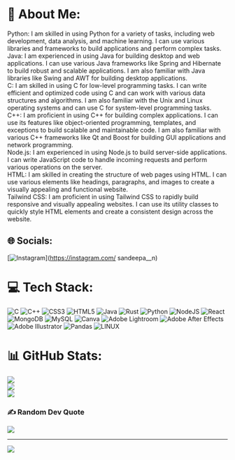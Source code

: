# 💫 About Me:
Python: I am skilled in using Python for a variety of tasks, including web development, data analysis, and machine learning. I can use various libraries and frameworks to build applications and perform complex tasks.<br>Java: I am experienced in using Java for building desktop and web applications. I can use various Java frameworks like Spring and Hibernate to build robust and scalable applications. I am also familiar with Java libraries like Swing and AWT for building desktop applications.<br>C: I am skilled in using C for low-level programming tasks. I can write efficient and optimized code using C and can work with various data structures and algorithms. I am also familiar with the Unix and Linux operating systems and can use C for system-level programming tasks.<br>C++: I am proficient in using C++ for building complex applications. I can use its features like object-oriented programming, templates, and exceptions to build scalable and maintainable code. I am also familiar with various C++ frameworks like Qt and Boost for building GUI applications and network programming.<br>Node.js: I am experienced in using Node.js to build server-side applications. I can write JavaScript code to handle incoming requests and perform various operations on the server.<br>HTML: I am skilled in creating the structure of web pages using HTML. I can use various elements like headings, paragraphs, and images to create a visually appealing and functional website.<br>Tailwind CSS: I am proficient in using Tailwind CSS to rapidly build responsive and visually appealing websites. I can use its utility classes to quickly style HTML elements and create a consistent design across the website.


## 🌐 Socials:
[![Instagram](https://img.shields.io/badge/Instagram-%23E4405F.svg?logo=Instagram&logoColor=white)](https://instagram.com/ sandeepa__n) 

# 💻 Tech Stack:
![C](https://img.shields.io/badge/c-%2300599C.svg?style=for-the-badge&logo=c&logoColor=white) ![C++](https://img.shields.io/badge/c++-%2300599C.svg?style=for-the-badge&logo=c%2B%2B&logoColor=white) ![CSS3](https://img.shields.io/badge/css3-%231572B6.svg?style=for-the-badge&logo=css3&logoColor=white) ![HTML5](https://img.shields.io/badge/html5-%23E34F26.svg?style=for-the-badge&logo=html5&logoColor=white) ![Java](https://img.shields.io/badge/java-%23ED8B00.svg?style=for-the-badge&logo=java&logoColor=white) ![Rust](https://img.shields.io/badge/rust-%23000000.svg?style=for-the-badge&logo=rust&logoColor=white) ![Python](https://img.shields.io/badge/python-3670A0?style=for-the-badge&logo=python&logoColor=ffdd54) ![NodeJS](https://img.shields.io/badge/node.js-6DA55F?style=for-the-badge&logo=node.js&logoColor=white) ![React](https://img.shields.io/badge/react-%2320232a.svg?style=for-the-badge&logo=react&logoColor=%2361DAFB) ![MongoDB](https://img.shields.io/badge/MongoDB-%234ea94b.svg?style=for-the-badge&logo=mongodb&logoColor=white) ![MySQL](https://img.shields.io/badge/mysql-%2300f.svg?style=for-the-badge&logo=mysql&logoColor=white) ![Canva](https://img.shields.io/badge/Canva-%2300C4CC.svg?style=for-the-badge&logo=Canva&logoColor=white) ![Adobe Lightroom](https://img.shields.io/badge/Adobe%20Lightroom-31A8FF.svg?style=for-the-badge&logo=Adobe%20Lightroom&logoColor=white) ![Adobe After Effects](https://img.shields.io/badge/Adobe%20After%20Effects-9999FF.svg?style=for-the-badge&logo=Adobe%20After%20Effects&logoColor=white) ![Adobe Illustrator](https://img.shields.io/badge/adobeillustrator-%23FF9A00.svg?style=for-the-badge&logo=adobeillustrator&logoColor=white) ![Pandas](https://img.shields.io/badge/pandas-%23150458.svg?style=for-the-badge&logo=pandas&logoColor=white) ![LINUX](https://img.shields.io/badge/Linux-FCC624?style=for-the-badge&logo=linux&logoColor=black)
# 📊 GitHub Stats:
![](https://github-readme-stats.vercel.app/api?username=BlackoutCoder-69&theme=dark&hide_border=false&include_all_commits=false&count_private=false)<br/>
![](https://github-readme-streak-stats.herokuapp.com/?user=BlackoutCoder-69&theme=dark&hide_border=false)<br/>
![](https://github-readme-stats.vercel.app/api/top-langs/?username=BlackoutCoder-69&theme=dark&hide_border=false&include_all_commits=false&count_private=false&layout=compact)

### ✍️ Random Dev Quote
![](https://quotes-github-readme.vercel.app/api?type=horizontal&theme=radical)

---
[![](https://visitcount.itsvg.in/api?id=BlackoutCoder-69&icon=0&color=0)](https://visitcount.itsvg.in)

<!-- Proudly created with GPRM ( https://gprm.itsvg.in ) -->

